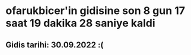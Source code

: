 # ofarukbicer'in gidisine son 8 gun 17 saat 19 dakika 28 saniye kaldi

## Gidis tarihi: 30.09.2022 :(